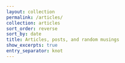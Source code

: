 ```yaml
---
layout: collection
permalink: /articles/
collection: articles
sort_order: reverse
sort_by: date
title: Articles, posts, and random musings
show_excerpts: true
entry_separator: knot 
---
```

